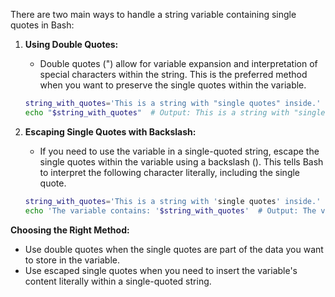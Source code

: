 There are two main ways to handle a string variable containing single quotes in Bash:

1. **Using Double Quotes:**

   - Double quotes (") allow for variable expansion and interpretation of special characters within the string. This is the preferred method when you want to preserve the single quotes within the variable.

   ```bash
   string_with_quotes='This is a string with "single quotes" inside.'
   echo "$string_with_quotes"  # Output: This is a string with "single quotes" inside.
   ```

2. **Escaping Single Quotes with Backslash:**

   - If you need to use the variable in a single-quoted string, escape the single quotes within the variable using a backslash (\). This tells Bash to interpret the following character literally, including the single quote.

   ```bash
   string_with_quotes='This is a string with 'single quotes' inside.'
   echo 'The variable contains: '$string_with_quotes'  # Output: The variable contains: This is a string with 'single quotes' inside.
   ```

**Choosing the Right Method:**

- Use double quotes when the single quotes are part of the data you want to store in the variable.
- Use escaped single quotes when you need to insert the variable's content literally within a single-quoted string.
